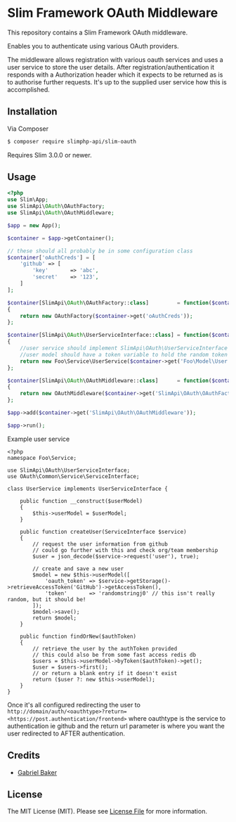 # Slim Framework OAuth Middleware

This repository contains a Slim Framework OAuth middleware.

Enables you to authenticate using various OAuth providers.

The middleware allows registration with various oauth services and uses a user service to store the user details.
After registration/authentication it responds with a Authorization header which it expects to be returned as is to authorise further requests.
It's up to the supplied user service how this is accomplished.

## Installation

Via Composer

``` bash
$ composer require slimphp-api/slim-oauth
```

Requires Slim 3.0.0 or newer.

## Usage

```php
<?php
use Slim\App;
use SlimApi\OAuth\OAuthFactory;
use SlimApi\OAuth\OAuthMiddleware;

$app = new App();

$container = $app->getContainer();

// these should all probably be in some configuration class
$container['oAuthCreds'] = [
    'github' => [
        'key'       => 'abc',
        'secret'    => '123',
    ]
];

$container[SlimApi\OAuth\OAuthFactory::class]         = function($container)
{
    return new OAuthFactory($container->get('oAuthCreds'));
};

$container[SlimApi\OAuth\UserServiceInterface::class] = function($container)
{
    //user service should implement SlimApi\OAuth\UserServiceInterface
    //user model should have a token variable to hold the random token sent to the client
    return new Foo\Service\UserService($container->get('Foo\Model\User'));
};

$container[SlimApi\OAuth\OAuthMiddleware::class]      = function($container)
{
    return new OAuthMiddleware($container->get('SlimApi\OAuth\OAuthFactory'), $container->get('SlimApi\OAuth\UserServiceInterface'));
};

$app->add($container->get('SlimApi\OAuth\OAuthMiddleware'));

$app->run();
```

Example user service

```
<?php
namespace Foo\Service;

use SlimApi\OAuth\UserServiceInterface;
use OAuth\Common\Service\ServiceInterface;

class UserService implements UserServiceInterface {

    public function __construct($userModel)
    {
        $this->userModel = $userModel;
    }

    public function createUser(ServiceInterface $service)
    {
        // request the user information from github
        // could go further with this and check org/team membership
        $user = json_decode($service->request('user'), true);

        // create and save a new user
        $model = new $this->userModel([
            'oauth_token' => $service->getStorage()->retrieveAccessToken('GitHub')->getAccessToken(),
            'token'       => 'randomstringj0' // this isn't really random, but it should be!
        ]);
        $model->save();
        return $model;
    }

    public function findOrNew($authToken)
    {
        // retrieve the user by the authToken provided
        // this could also be from some fast access redis db
        $users = $this->userModel->byToken($authToken)->get();
        $user = $users->first();
        // or return a blank entry if it doesn't exist
        return ($user ?: new $this->userModel);
    }
}
```

Once it's all configured redirecting the user to `http://domain/auth/<oauthtype>?return=<https://post.authentication/frontend>`
where oauthtype is the service to authentication ie github and the return url parameter is where you want the user redirected to AFTER authentication.

## Credits

- [Gabriel Baker](https://github.com/gabriel403)

## License

The MIT License (MIT). Please see [License File](LICENSE.md) for more information.

